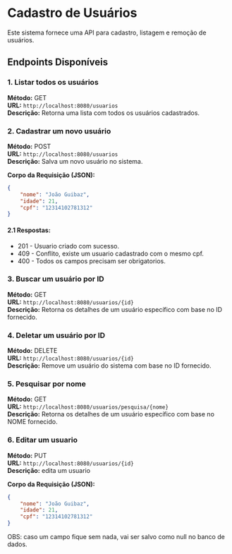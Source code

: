 # Cadastro de Usuários

Este sistema fornece uma API para cadastro, listagem e remoção de usuários.

## Endpoints Disponíveis

### 1. Listar todos os usuários

**Método:** GET\
**URL:** `http://localhost:8080/usuarios`\
**Descrição:** Retorna uma lista com todos os usuários cadastrados.

### 2. Cadastrar um novo usuário

**Método:** POST\
**URL:** `http://localhost:8080/usuarios`\
**Descrição:** Salva um novo usuário no sistema.

**Corpo da Requisição (JSON):**

```json
{
    "nome": "João Guibaz",
    "idade": 21,
    "cpf": "12314102781312"
}
```

#### 2.1 Respostas:
- 201 - Usuario criado com sucesso.
- 409 - Conflito, existe um usuario cadastrado com o mesmo cpf.
- 400 - Todos os campos precisam ser obrigatorios.
### 3. Buscar um usuário por ID

**Método:** GET\
**URL:** `http://localhost:8080/usuarios/{id}`\
**Descrição:** Retorna os detalhes de um usuário específico com base no ID fornecido.

### 4. Deletar um usuário por ID

**Método:** DELETE\
**URL:** `http://localhost:8080/usuarios/{id}`\
**Descrição:** Remove um usuário do sistema com base no ID fornecido.

### 5. Pesquisar por nome

**Método:** GET\
**URL:** `http://localhost:8080/usuarios/pesquisa/{nome}`\
**Descrição:** Retorna os detalhes de um usuário específico com base no NOME fornecido.

### 6. Editar um usuario

**Método:** PUT\
**URL:** `http://localhost:8080/usuarios/{id}`\
**Descrição:** edita um usuario

**Corpo da Requisição (JSON):**

```json
{
    "nome": "João Guibaz",
    "idade": 21,
    "cpf": "12314102781312"
}
```

OBS: caso um campo fique sem nada, vai ser salvo como null no banco de dados.


